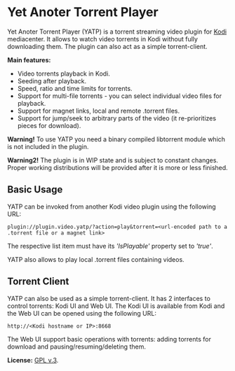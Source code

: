 # Yet Anoter Torrent Player

Yet Anoter Torrent Player (YATP) is a torrent streaming video plugin for [Kodi](http://kodi.tv) mediacenter.
It allows to watch video torrents in Kodi without fully downloading them. The plugin can also act as a simple
torrent-client.

**Main features:**

- Video torrents playback in Kodi.
- Seeding after playback.
- Speed, ratio and time limits for torrents.
- Support for multi-file torrents - you can select individual video files for playback.
- Support for magnet links, local and remote .torrent files.
- Support for jump/seek to arbitrary parts of the video (it re-prioritizes pieces for download).

**Warning!** To use YATP you need a binary compiled libtorrent module which is not included in the plugin.

**Warning2!** The plugin is in WIP state and is subject to constant changes. Proper working distributions
will be provided after it is more or less finished.
## Basic Usage
YATP can be invoked from another Kodi video plugin using the following URL:
```
plugin://plugin.video.yatp/?action=play&torrent=<url-encoded path to a .torrent file or a magnet link>
```
The respective list item must have its *'IsPlayable'* property set to *'true'*.

YATP also allows to play local .torrent files containing videos.
## Torrent Client
YATP can also be used as a simple torrent-client. It has 2 interfaces to control torrents: Kodi UI and Web UI.
The Kodi UI is available from Kodi and the Web UI can be opened using the following URL:
```
http://<Kodi hostname or IP>:8668
```
The Web UI support basic operations with torrents: adding torrents for download and pausing/resuming/deleting them.

**License:** [GPL v.3](http://www.gnu.org/licenses/gpl-3.0.en.html).
